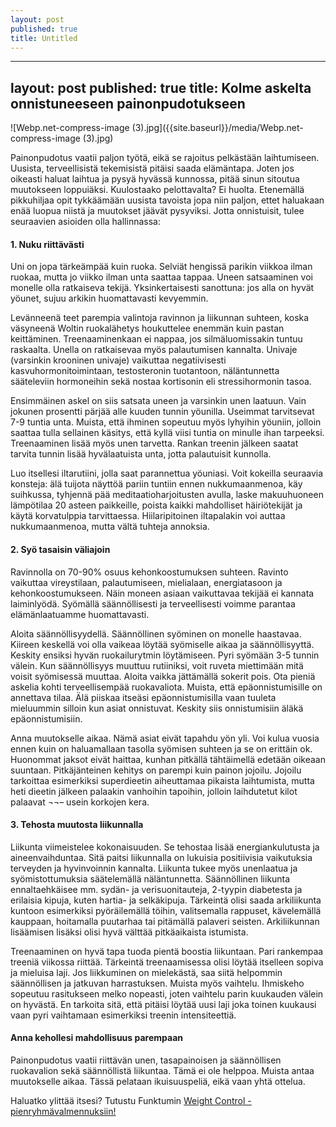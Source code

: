 ```yaml
---
layout: post
published: true
title: Untitled
---
```


---
layout: post
published: true 
title: Kolme askelta onnistuneeseen painonpudotukseen
---

![Webp.net-compress-image (3).jpg]({{site.baseurl}}/media/Webp.net-compress-image (3).jpg)


Painonpudotus vaatii paljon työtä, eikä se rajoitus pelkästään laihtumiseen. Uusista, terveellisistä tekemisistä pitäisi 
saada elämäntapa. Joten jos oikeasti haluat laihtua ja pysyä hyvässä kunnossa, pitää sinun sitoutua muutokseen loppuiäksi.
Kuulostaako pelottavalta? Ei huolta. Etenemällä pikkuhiljaa opit tykkäämään uusista tavoista jopa niin paljon, ettet haluakaan
enää luopua niistä ja muutokset jäävät pysyviksi. Jotta onnistuisit, tulee seuraavien asioiden olla hallinnassa:

 
#### 1.	Nuku riittävästi
 
Uni on jopa tärkeämpää kuin ruoka. Selviät hengissä parikin viikkoa ilman ruokaa, mutta jo viikko ilman unta saattaa tappaa.
Uneen satsaaminen voi monelle olla ratkaiseva tekijä. Yksinkertaisesti sanottuna: jos alla on hyvät yöunet, sujuu arkikin 
huomattavasti kevyemmin.

Levänneenä teet parempia valintoja ravinnon ja liikunnan suhteen, koska väsyneenä Woltin ruokalähetys houkuttelee enemmän kuin
pastan keittäminen. Treenaaminenkaan ei nappaa, jos silmäluomissakin tuntuu raskaalta. Unella on ratkaisevaa myös palautumisen 
kannalta. Univaje (varsinkin krooninen univaje) vaikuttaa negatiivisesti kasvuhormonitoimintaan, testosteronin tuotantoon,
näläntunnetta sääteleviin hormoneihin sekä nostaa kortisonin eli stressihormonin tasoa.

Ensimmäinen askel on siis satsata uneen ja varsinkin unen laatuun. Vain jokunen prosentti pärjää alle kuuden tunnin yöunilla.
Useimmat tarvitsevat 7-9 tuntia unta. Muista, että ihminen sopeutuu myös lyhyihin yöuniin, jolloin saattaa tulla sellainen 
käsitys, että kyllä viisi tuntia on minulle ihan tarpeeksi. 
Treenaaminen lisää myös unen tarvetta. Rankan treenin jälkeen saatat tarvita tunnin lisää hyvälaatuista unta, jotta
palautuisit kunnolla.

Luo itsellesi iltarutiini, jolla saat parannettua yöuniasi. Voit kokeilla seuraavia konsteja: älä tuijota näyttöä pariin 
tuntiin ennen nukkumaanmenoa, käy suihkussa, tyhjennä pää meditaatioharjoitusten avulla, laske makuuhuoneen lämpötilaa 20 
asteen paikkeille, poista kaikki mahdolliset häiriötekijät ja käytä korvatulppia tarvittaessa. Hiilaripitoinen iltapalakin 
voi auttaa nukkumaanmenoa, mutta vältä tuhteja annoksia.

 
#### 2.	Syö tasaisin väliajoin
 
Ravinnolla on 70-90% osuus kehonkoostumuksen suhteen. Ravinto vaikuttaa vireystilaan, palautumiseen, mielialaan, 
energiatasoon ja kehonkoostumukseen. Näin moneen asiaan vaikuttavaa tekijää ei kannata laiminlyödä. Syömällä 
säännöllisesti ja terveellisesti voimme parantaa elämänlaatuamme huomattavasti.

Aloita säännöllisyydellä. Säännöllinen syöminen on monelle haastavaa. Kiireen keskellä voi olla vaikeaa löytää syömiselle
aikaa ja säännöllisyyttä. Keskity ensiksi hyvän ruokailurytmin löytämiseen. Pyri syömään 3-5 tunnin välein. Kun säännöllisyys
muuttuu rutiiniksi, voit ruveta miettimään mitä voisit syömisessä muuttaa. Aloita vaikka jättämällä sokerit pois. Ota pieniä 
askelia kohti terveellisempää ruokavaliota. Muista, että epäonnistumisille on annettava tilaa. Älä piiskaa itseäsi
epäonnistumisilla vaan tuuleta mieluummin silloin kun asiat onnistuvat. Keskity siis onnistumisiin äläkä epäonnistumisiin.

Anna muutokselle aikaa. Nämä asiat eivät tapahdu yön yli. Voi kulua vuosia ennen kuin on haluamallaan tasolla syömisen suhteen 
ja se on erittäin ok. Huonommat jaksot eivät haittaa, kunhan pitkällä tähtäimellä edetään oikeaan suuntaan. Pitkäjänteinen 
kehitys on parempi kuin painon jojoilu. Jojoilu tarkoittaa esimerkiksi superdieetin aiheuttamaa pikaista laihtumista,
mutta heti dieetin jälkeen palaakin vanhoihin tapoihin, jolloin laihdutetut kilot palaavat ¬¬– usein korkojen kera.


#### 3.	Tehosta muutosta liikunnalla

 
Liikunta viimeistelee kokonaisuuden. Se tehostaa lisää energiankulutusta ja aineenvaihduntaa. Sitä paitsi liikunnalla on 
lukuisia positiivisia vaikutuksia terveyden ja hyvinvoinnin kannalta. Liikunta tukee myös unenlaatua ja syömistottumuksia
säätelemällä näläntunnetta. Säännöllinen liikunta ennaltaehkäisee mm. sydän- ja verisuonitauteja, 2-tyypin diabetesta ja 
erilaisia kipuja, kuten hartia- ja selkäkipuja. Tärkeintä olisi saada arkiliikunta kuntoon esimerkiksi pyöräilemällä töihin,
valitsemalla rappuset, kävelemällä kauppaan, hoitamalla puutarhaa tai pitämällä palaveri seisten. Arkiliikunnan lisäämisen 
lisäksi olisi hyvä välttää pitkäaikaista istumista.

Treenaaminen on hyvä tapa tuoda pientä boostia liikuntaan. Pari rankempaa treeniä viikossa riittää. Tärkeintä treenaamisessa 
olisi löytää itselleen sopiva ja mieluisa laji. Jos liikkuminen on mielekästä, saa siitä helpommin säännöllisen ja jatkuvan 
harrastuksen. Muista myös vaihtelu. Ihmiskeho sopeutuu rasitukseen melko nopeasti, joten vaihtelu parin kuukauden välein on 
hyvästä. En tarkoita sitä, että pitäisi löytää uusi laji joka toinen kuukausi vaan pyri vaihtamaan esimerkiksi treenin 
intensiteettiä. 
 
#### Anna kehollesi mahdollisuus parempaan

Painonpudotus vaatii riittävän unen, tasapainoisen ja säännöllisen ruokavalion sekä säännöllistä liikuntaa. 
Tämä ei ole helppoa. Muista antaa muutokselle aikaa. Tässä pelataan ikuisuuspeliä, eikä vaan yhtä ottelua.

Haluatko ylittää itsesi? Tutustu Funktumin [Weight Control - pienryhmävalmennuksiin!](http://www.funktum.fi/weightcontrol/)
